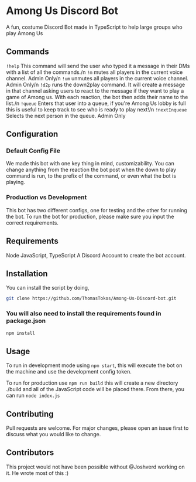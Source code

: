 # Among Us Discord Bot
A fun, costume Discord Bot made in TypeScript to help large groups who play Among Us

## Commands
`!help` This command will send the user who typed it a message in their DMs with a list of all the commands./n
`!m` mutes all players in the current voice channel. Admin Only/n
`!um` unmutes all players in the current voice channel. Admin Only/n
`!d2p` runs the down2play command. It will create a message in that channel asking users to react to the message if they want to play a game of Among us. With each reaction, the bot then adds their name to the list./n
`!queue` Enters that user into a queue, if you're Among Us lobby is full this is useful to keep track to see who is ready to play next!/n
`!nextInqueue` Selects the next person in the queue. Admin Only

## Configuration

### Default Config File
We made this bot with one key thing in mind, customizability.
You can change anything from the reaction the bot post when the down to play command is run, to the prefix of the command, or even what the bot is playing.

### Production vs Development
This bot has two different configs, one for testing and the other for running the bot.
To run the bot for production, please make sure you input the correct requirements.

##

## Requirements
Node JavaScript, TypeScript
A Discord Account to create the bot account.

## Installation
You can install the script by doing,

```bash
git clone https://github.com/ThomasTokos/Among-Us-Discord-bot.git
```
### You will also need to install the requirements found in package.json  
```bash
npm install
```

## Usage
To run in development mode using `npm start`, this will execute the bot on the machine and use the development config token.

To run for production use `npm run build` this will create a new directory ./build and all of the JavaScript code will be placed there.
From there, you can run `node index.js`

## Contributing
Pull requests are welcome. For major changes, please open an issue first to discuss what you would like to change.

## Contributors
This project would not have been possible without @Joshverd working on it. He wrote most of this :)
